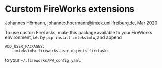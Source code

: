 # Curstom FireWorks extensions

Johannes Hörmann, johannes.hoermann@imtek.uni-freiburg.de, Mar 2020

To use custom FireTasks, make this package available to your FireWorks
environment, i.e. by `pip install imteksimfw`, and append

    ADD_USER_PACKAGES:
      - imteksimfw.fireworks.user_objects.firetasks

to your `~/.fireworks/FW_config.yaml`.

